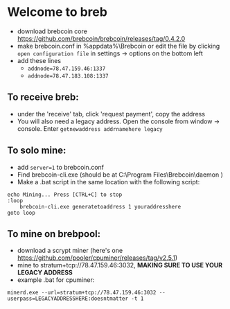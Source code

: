 # Welcome to breb

- download brebcoin core https://github.com/brebcoin/brebcoin/releases/tag/0.4.2.0
- make brebcoin.conf in %appdata%\Brebcoin or edit the file by clicking `open configuration file` in settings -> options on the bottom left
- add these lines
  - `addnode=78.47.159.46:1337`
  - `addnode=78.47.183.108:1337`

## To receive breb:
  - under the 'receive' tab, click 'request payment', copy the address
  - You will also need a legacy address. Open the console from window -> console. Enter `getnewaddress addrnamehere legacy`

## To solo mine:
 - add `server=1` to brebcoin.conf
 - Find brebcoin-cli.exe (should be at C:\Program Files\Brebcoin\daemon )
 - Make a .bat script in the same location with the following script:
```
echo Mining... Press [CTRL+C] to stop
:loop
	brebcoin-cli.exe generatetoaddress 1 youraddresshere
goto loop
```

## To mine on brebpool:
 - download a scrypt miner (here's one https://github.com/pooler/cpuminer/releases/tag/v2.5.1)
 - mine to stratum+tcp://78.47.159.46:3032, **MAKING SURE TO USE YOUR LEGACY ADDRESS**
 - example .bat for cpuminer:
```
minerd.exe --url=stratum+tcp://78.47.159.46:3032 --userpass=LEGACYADDRESSHERE:doesntmatter -t 1
```
